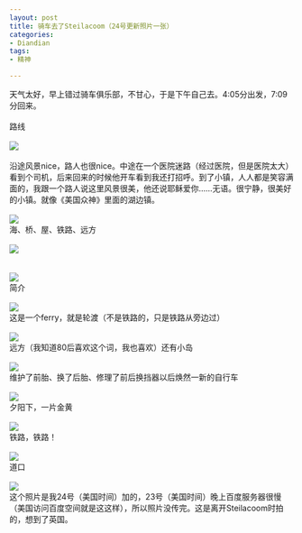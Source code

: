 ```yaml
---
layout: post
title: 骑车去了Steilacoom（24号更新照片一张）
categories:
- Diandian
tags:
- 精神

---
```

天气太好，早上错过骑车俱乐部，不甘心，于是下午自己去。4:05分出发，7:09分回来。
<br />
<br />路线
<br />
<br />
<img src="http://m2.img.srcdd.com/farm5/d/2012/0627/10/CC689C4728E1605BF68955F6A174CD78_B500_900_500_206.PNG" />
<br />
<br />沿途风景nice，路人也很nice。中途在一个医院迷路（经过医院，但是医院太大）看到个司机，后来回来的时候他开车看到我还打招呼。到了小镇，人人都是笑容满面的，我跟一个路人说这里风景很美，他还说耶稣爱你……无语。很宁静，很美好的小镇。就像《美国众神》里面的湖边镇。
<br />
<br />
<img src="http://m1.img.srcdd.com/farm4/d/2012/0627/10/502A412BC07A5DB0E5D2A01AC9213199_B500_900_500_281.JPEG" />
<br />海、桥、屋、铁路、远方
<br />
<br />
<img src="http://m2.img.srcdd.com/farm5/d/2012/0627/10/097FB021ECF5CB434F6ED40266BC8BDE_B500_900_500_281.JPEG" />
<br />
<br />
<br />
<img src="http://m2.img.srcdd.com/farm5/d/2012/0627/10/72E04FB30BBB3E482FFC46C0E4DB1219_B500_900_500_281.JPEG" />
<br />简介
<br />
<br />
<img src="http://m3.img.srcdd.com/farm5/d/2012/0627/10/B26A6FF48E9F3313EA081BC3A11E1E9E_B500_900_500_281.JPEG" />
<br />这是一个ferry，就是轮渡（不是铁路的，只是铁路从旁边过）
<br />
<br />
<img src="http://m1.img.srcdd.com/farm5/d/2012/0627/10/021A3EADC8C2DE3E090186A690793EB5_B500_900_500_281.JPEG" />
<br />远方（我知道80后喜欢这个词，我也喜欢）还有小岛
<br />
<br />
<img src="http://m3.img.srcdd.com/farm5/d/2012/0627/10/2A687A77FE1ECD151C60848E9C2A0AA2_B500_900_500_281.JPEG" />
<br />维护了前胎、换了后胎、修理了前后换挡器以后焕然一新的自行车
<br />
<br />
<img src="http://m1.img.srcdd.com/farm5/d/2012/0627/10/5578209E3AE880E53F9C82E9DD337449_B500_900_500_281.JPEG" />
<br />夕阳下，一片金黄
<br />
<br />
<img src="http://m2.img.srcdd.com/farm5/d/2012/0627/10/FFCB6CFA21D6A9262C80F8E2422499CC_B500_900_500_281.JPEG" />
<br />铁路，铁路！
<br />
<br />
<img src="http://m3.img.srcdd.com/farm4/d/2012/0627/10/23D8E537196A1092D3675BE1EE2A14A6_B500_900_500_281.JPEG" />
<br />道口
<br />
<br />
<img src="http://m3.img.srcdd.com/farm4/d/2012/0627/10/EFAD775D90FEF99702F9F1DA4587F58E_B500_900_500_281.JPEG" />
<br />这个照片是我24号（美国时间）加的，23号（美国时间）晚上百度服务器很慢（美国访问百度空间就是这这样），所以照片没传完。这是离开Steilacoom时拍的，想到了英国。